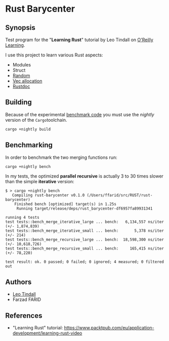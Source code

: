# Rust Barycenter

## Synopsis

Test program for the "**Learning Rust**" tutorial by Leo Tindall
on [O'Reilly Learning](https://learning.oreilly.com).

I use this project to learn various Rust aspects:
* Modules
* Struct
* [Random](https://rust-random.github.io/rand/rand/index.html)
* [Vec allocation](https://doc.rust-lang.org/std/vec/struct.Vec.html#capacity-and-reallocation)
* [Rustdoc](https://doc.rust-lang.org/rustdoc/index.html)

## Building

Because of the experimental [benchmark code](https://doc.rust-lang.org/1.7.0/book/benchmark-tests.html)
you must use the *nightly* version of the `Cargo`toolchain.

```bash
cargo +nightly build
```

## Benchmarking

In order to benchmark the two merging functions run:

```bash
cargo +nightly bench
```

In my tests, the optimized **parallel recursive** is actually 3 to 30 times slower
than the simple **iterative** version:

```text
$ > cargo +nightly bench
   Compiling rust-barycenter v0.1.0 (/Users/ffarid/src/RUST/rust-barycenter)
    Finished bench [optimized] target(s) in 1.25s
     Running target/release/deps/rust_barycenter-df6957fa89931341

running 4 tests
test tests::bench_merge_iterative_large ... bench:   6,134,557 ns/iter (+/- 1,874,839)
test tests::bench_merge_iterative_small ... bench:       5,378 ns/iter (+/- 214)
test tests::bench_merge_recursive_large ... bench:  18,598,300 ns/iter (+/- 10,618,726)
test tests::bench_merge_recursive_small ... bench:     165,415 ns/iter (+/- 78,220)

test result: ok. 0 passed; 0 failed; 0 ignored; 4 measured; 0 filtered out
```

## Authors

* [Leo Tindall](https://learning.oreilly.com/search/?query=author%3A%22Leo%20Tindall%22&extended_publisher_data=true&highlight=true&include_assessments=false&include_case_studies=true&include_courses=true&include_orioles=true&include_playlists=true&include_collections=true&include_notebooks=true&is_academic_institution_account=false&source=user&sort=relevance&facet_json=true&page=0)
* Farzad FARID

## References

* "Learning Rust" tutorial: https://www.packtpub.com/eu/application-development/learning-rust-video
